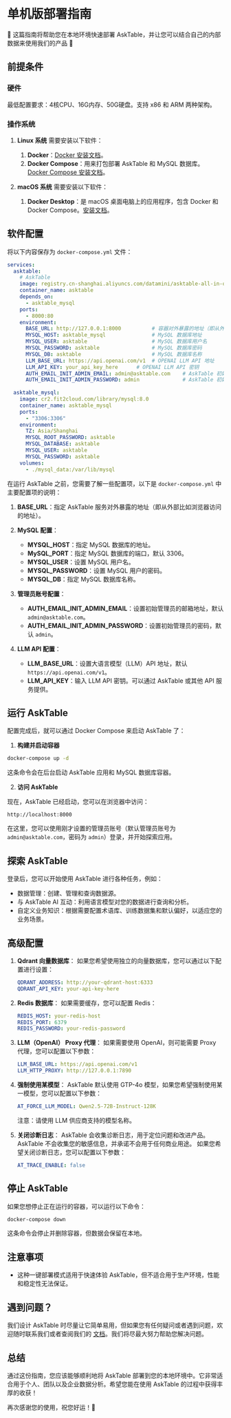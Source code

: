# 单机版部署指南

🚀 这篇指南将帮助您在本地环境快速部署 AskTable，并让您可以结合自己的内部数据来使用我们的产品 💪

## **前提条件**

### **硬件**

最低配置要求：4核CPU、16G内存、50G硬盘。支持 x86 和 ARM 两种架构。


### **操作系统**

1. **Linux 系统**
需要安装以下软件：
   1. **Docker**：[Docker 安装文档](https://docs.docker.com/engine/install/)。
   2. **Docker Compose**：用来打包部署 AskTable 和 MySQL 数据库。[Docker Compose 安装文档](https://docs.docker.com/compose/install/)。

1. **macOS 系统**
需要安装以下软件：
   1. **Docker Desktop**：是 macOS 桌面电脑上的应用程序，包含 Docker 和 Docker Compose。[安装文档](https://docs.docker.com/desktop/setup/install/mac-install/)。

## **软件配置**

将以下内容保存为 `docker-compose.yml` 文件：

   ```yaml
   services:
     asktable:
       # AskTable
       image: registry.cn-shanghai.aliyuncs.com/datamini/asktable-all-in-one:latest
       container_name: asktable
       depends_on:
         - asktable_mysql
       ports:
         - 8000:80
       environment:
         BASE_URL: http://127.0.0.1:8000          # 容器对外暴露的地址（即从外部比如浏览器访问的地址）
         MYSQL_HOST: asktable_mysql               # MySQL 数据库地址
         MYSQL_USER: asktable                     # MySQL 数据库用户名
         MYSQL_PASSWORD: asktable                 # MySQL 数据库密码
         MYSQL_DB: asktable                       # MySQL 数据库名称
         LLM_BASE_URL: https://api.openai.com/v1  # OPENAI LLM API 地址
         LLM_API_KEY: your_api_key_here      # OPENAI LLM API 密钥
         AUTH_EMAIL_INIT_ADMIN_EMAIL: admin@asktable.com    # AskTable 初始管理员邮箱
         AUTH_EMAIL_INIT_ADMIN_PASSWORD: admin              # AskTable 初始管理员密码
     
     asktable_mysql:
       image: cr2.fit2cloud.com/library/mysql:8.0
       container_name: asktable_mysql
       ports:
         - "3306:3306"
       environment:
         TZ: Asia/Shanghai
         MYSQL_ROOT_PASSWORD: asktable
         MYSQL_DATABASE: asktable
         MYSQL_USER: asktable
         MYSQL_PASSWORD: asktable
       volumes:
         - ./mysql_data:/var/lib/mysql
   ```


在运行 AskTable 之前，您需要了解一些配置项，以下是 `docker-compose.yml` 中主要配置项的说明：


1. **BASE_URL**：指定 AskTable 服务对外暴露的地址（即从外部比如浏览器访问的地址）。

2. **MySQL 配置**：
   - **MYSQL_HOST**：指定 MySQL 数据库的地址。
   - **MySQL_PORT**：指定 MySQL 数据库的端口，默认 3306。
   - **MYSQL_USER**：设置 MySQL 用户名。
   - **MYSQL_PASSWORD**：设置 MySQL 用户的密码。
   - **MYSQL_DB**：指定 MySQL 数据库名称。

3. **管理员账号配置**：
   - **AUTH_EMAIL_INIT_ADMIN_EMAIL**：设置初始管理员的邮箱地址，默认 `admin@asktable.com`。
   - **AUTH_EMAIL_INIT_ADMIN_PASSWORD**：设置初始管理员的密码，默认 `admin`。

4. **LLM API 配置**：
   - **LLM_BASE_URL**：设置大语言模型（LLM）API 地址，默认`https://api.openai.com/v1`。
   - **LLM_API_KEY**：输入 LLM API 密钥。可以通过 AskTable 或其他 API 服务提供。


## **运行 AskTable**

配置完成后，就可以通过 Docker Compose 来启动 AskTable 了：

1. **构建并启动容器**

```bash
docker-compose up -d
```

这条命令会在后台启动 AskTable 应用和 MySQL 数据库容器。

2. **访问 AskTable**

现在，AskTable 已经启动，您可以在浏览器中访问：

```
http://localhost:8000
```

在这里，您可以使用刚才设置的管理员账号（默认管理员账号为 `admin@asktable.com`，密码为 `admin`）登录，并开始探索应用。


## **探索 AskTable**

登录后，您可以开始使用 AskTable 进行各种任务，例如：

- 数据管理：创建、管理和查询数据源。
- 与 AskTable AI 互动：利用语言模型对您的数据进行查询和分析。
- 自定义业务知识：根据需要配置术语库、训练数据集和默认偏好，以适应您的业务场景。


## **高级配置**

1. **Qdrant 向量数据库**：
   如果您希望使用独立的向量数据库，您可以通过以下配置进行设置：

   ```yaml
   QDRANT_ADDRESS: http://your-qdrant-host:6333
   QDRANT_API_KEY: your-api-key-here
   ```

2. **Redis 数据库**：
   如果需要缓存，您可以配置 Redis：

   ```yaml
   REDIS_HOST: your-redis-host
   REDIS_PORT: 6379
   REDIS_PASSWORD: your-redis-password
   ```
3. **LLM（OpenAI） Proxy 代理**：
   如果需要使用 OpenAI，则可能需要 Proxy 代理，您可以配置以下参数：

   ```yaml
   LLM_BASE_URL: https://api.openai.com/v1
   LLM_HTTP_PROXY: http://127.0.0.1:7890
   ```

4. **强制使用某模型**：
   AskTable 默认使用 GTP-4o 模型，如果您希望强制使用某一模型，您可以配置以下参数：

   ```yaml
   AT_FORCE_LLM_MODEL: Qwen2.5-72B-Instruct-128K
   ```
   注意：请使用 LLM 供应商支持的模型名称。

5. **关闭诊断日志**：
   AskTable 会收集诊断日志，用于定位问题和改进产品。AskTable 不会收集您的敏感信息，并承诺不会用于任何商业用途。
   如果您希望关闭诊断日志，您可以配置以下参数：
   ```yaml
   AT_TRACE_ENABLE: false
   ```


## **停止 AskTable**

如果您想停止正在运行的容器，可以运行以下命令：

```bash
docker-compose down
```

这条命令会停止并删除容器，但数据会保留在本地。

## **注意事项**

- 这种一键部署模式适用于快速体验 AskTable，但不适合用于生产环境，性能和稳定性无法保证。

## **遇到问题？**

我们设计 AskTable 时尽量让它简单易用，但如果您有任何疑问或者遇到问题，欢迎随时联系我们或者查阅我们的 [文档](https://docs.asktable.com/)。我们将尽最大努力帮助您解决问题。

## **总结**

通过这份指南，您应该能够顺利地将 AskTable 部署到您的本地环境中。它非常适合用于个人、团队以及企业数据分析。希望您能在使用 AskTable 的过程中获得丰厚的收获！

再次感谢您的使用，祝您好运！🚀